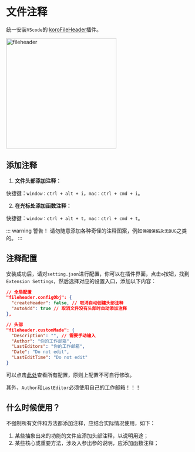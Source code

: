 # 文件注释

统一安装`VScode`的 [koroFileHeader](https://marketplace.visualstudio.com/items?itemName=OBKoro1.korofileheader)插件。

<p>
  <img :src="$withBase('/fileheader.png')" width=300 alt="fileheader">
</p>


## 添加注释

1. **文件头部添加注释：**

快捷键：`window：ctrl + alt + i`，`mac：ctrl + cmd + i`。

2. **在光标处添加函数注释：**

快捷键：`window：ctrl + alt + t`，`mac：ctrl + cmd + t`。


::: warning 警告！ 
请勿随意添加各种奇怪的注释图案，例如`佛祖保佑永无BUG`之类的。
:::

## 注释配置

安装成功后，请对`setting.json`进行配置，你可以在插件界面，点击`⚙️`按钮，找到`Extension Settings`，然后选择对应的设置入口，添加以下内容：

```json
// 全局配置
"fileheader.configObj": {
  "createHeader": false, // 取消自动创建头部注释
  "autoAdd": true // 取消文件没有头部时自动添加注释
},

// 头部
"fileheader.customMade": {
  "Description": "", // 需要手动输入
  "Author": "你的工作邮箱",
  "LastEditors": "你的工作邮箱",
  "Date": "Do not edit",
  "LastEditTime": "Do not edit"
}
```

可以点击[此处](https://github.com/OBKoro1/koro1FileHeader/wiki/%E9%85%8D%E7%BD%AE%E5%AD%97%E6%AE%B5)查看所有配置，原则上配置不可自行修改。

其外，`Author`和`LastEditor`必须使用自己的工作邮箱！！！

## 什么时候使用？

不强制所有文件和方法都添加注释，应结合实际情况使用，如下：

1. 某些抽象出来的功能的文件应添加头部注释，以说明用途；
2. 某些核心或重要方法，涉及入参出参的说明，应添加函数注释；
